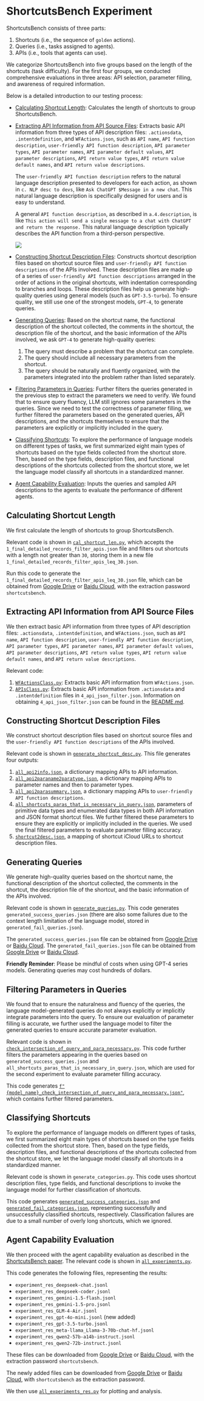 # ShortcutsBench Experiment

ShortcutsBench consists of three parts:
1. Shortcuts (i.e., the sequence of `golden` actions).
2. Queries (i.e., tasks assigned to agents).
3. APIs (i.e., tools that agents can use).

We categorize ShortcutsBench into five groups based on the length of the shortcuts (task difficulty). For the first four groups, we conducted comprehensive evaluations in three areas: API selection, parameter filling, and awareness of required information.

Below is a detailed introduction to our testing process:
- [Calculating Shortcut Length](#calculating-shortcut-length): Calculates the length of shortcuts to group ShortcutsBench.
- [Extracting API Information from API Source Files](#extracting-api-information-from-api-source-files): Extracts basic API information from three types of API description files: `.actionsdata`, `.intentdefinition`, and `WFActions.json`, such as `API name`, `API function description`, `user-friendly API function description`, `API parameter types`, `API parameter names`, `API parameter default values`, `API parameter descriptions`, `API return value types`, `API return value default names`, and `API return value descriptions`.

    The `user-friendly API function description` refers to the natural language description presented to developers for each action, as shown in `c. NLP desc to devs`, like `Ask ChatGPT $Message in a new chat`. This natural language description is specifically designed for users and is easy to understand.
    
    A general `API function description`, as described in `a.4.description`, is like `This action will send a single message to a chat with ChatGPT and return the response.` This natural language description typically describes the API function from a third-person perspective.
    
    ![](../assets/DatasetConstruction.drawio.png)

- [Constructing Shortcut Description Files](#constructing-shortcut-description-files): Constructs shortcut description files based on shortcut source files and `user-friendly API function descriptions` of the APIs involved. These description files are made up of a series of `user-friendly API function descriptions` arranged in the order of actions in the original shortcuts, with indentation corresponding to branches and loops. These description files help us generate high-quality queries using general models (such as `GPT-3.5-turbo`). To ensure quality, we still use one of the strongest models, `GPT-4`, to generate queries.
- [Generating Queries](#generating-queries): Based on the shortcut name, the functional description of the shortcut collected, the comments in the shortcut, the description file of the shortcut, and the basic information of the APIs involved, we ask `GPT-4` to generate high-quality queries:
    1. The query must describe a problem that the shortcut can complete.
    2. The query should include all necessary parameters from the shortcut.
    3. The query should be naturally and fluently organized, with the parameters integrated into the problem rather than listed separately.
- [Filtering Parameters in Queries](#filtering-parameters-in-queries): Further filters the queries generated in the previous step to extract the parameters we need to verify. We found that to ensure query fluency, LLM still ignores some parameters in the queries. Since we need to test the correctness of parameter filling, we further filtered the parameters based on the generated queries, API descriptions, and the shortcuts themselves to ensure that the parameters are explicitly or implicitly included in the query.
- [Classifying Shortcuts](#classifying-shortcuts): To explore the performance of language models on different types of tasks, we first summarized eight main types of shortcuts based on the type fields collected from the shortcut store. Then, based on the type fields, description files, and functional descriptions of the shortcuts collected from the shortcut store, we let the language model classify all shortcuts in a standardized manner.
- [Agent Capability Evaluation](#agent-capability-evaluation): Inputs the queries and sampled API descriptions to the agents to evaluate the performance of different agents.

## Calculating Shortcut Length

We first calculate the length of shortcuts to group ShortcutsBench.

Relevant code is shown in [`cal_shortcut_len.py`](./cal_shortcut_len.py), which accepts the `1_final_detailed_records_filter_apis.json` file and filters out shortcuts with a length not greater than `30`, storing them in a new file `1_final_detailed_records_filter_apis_leq_30.json`.

Run this code to generate the `1_final_detailed_records_filter_apis_leq_30.json` file, which can be obtained from [Google Drive](https://drive.google.com/file/d/1Xw8PI9FH_ud6_S5gR-xpneFDZsCoQHQM/view?usp=sharing) or [Baidu Cloud](https://pan.baidu.com/s/1NiKxy1KL9dNgIYq7aOZ8sA?pwd=sx6u), with the extraction password `shortcutsbench`.

## Extracting API Information from API Source Files

We then extract basic API information from three types of API description files: `.actionsdata`, `.intentdefinition`, and `WFActions.json`, such as `API name`, `API function description`, `user-friendly API function description`, `API parameter types`, `API parameter names`, `API parameter default values`, `API parameter descriptions`, `API return value types`, `API return value default names`, and `API return value descriptions`.

Relevant code:
1. [`WFActionsClass.py`](./WFActionsClass.py): Extracts basic API information from `WFActions.json`.
2. [`APIsClass.py`](./APIsClass.py): Extracts basic API information from `.actionsdata` and `.intentdefinition` files in `4_api_json_filter.json`. Information on obtaining `4_api_json_filter.json` can be found in the [README.md](../deves_dataset/dataset_src_valid_apis/README.md).

## Constructing Shortcut Description Files

We construct shortcut description files based on shortcut source files and the `user-friendly API function descriptions` of the APIs involved.

Relevant code is shown in [`generate_shortcut_desc.py`](./generate_shortcut_desc.py). This file generates four outputs:
1. [`all_api2info.json`](../data/all_api2info.json), a dictionary mapping APIs to API information.
2. [`all_api2paraname2paratype.json`](../data/all_api2paraname2paratype.json), a dictionary mapping APIs to parameter names and then to parameter types.
3. [`all_api2parasummary.json`](../data/all_api2parasummary.json), a dictionary mapping APIs to `user-friendly API function descriptions`.
4. [`all_shortcuts_paras_that_is_necessary_in_query.json`](../data/all_shortcuts_paras_that_is_necessary_in_query.json), parameters of primitive data types and enumerated data types in both API information and JSON format shortcut files. We further filtered these parameters to ensure they are explicitly or implicitly included in the queries. We used the final filtered parameters to evaluate parameter filling accuracy.
5. [`shortcut2desc.json`](../data/shortcut2desc.json), a mapping of shortcut iCloud URLs to shortcut description files.

## Generating Queries

We generate high-quality queries based on the shortcut name, the functional description of the shortcut collected, the comments in the shortcut, the description file of the shortcut, and the basic information of the APIs involved.

Relevant code is shown in [`generate_queries.py`](./generate_queries.py). This code generates `generated_success_queries.json` (there are also some failures due to the context length limitation of the language model, stored in `generated_fail_queries.json`).

The `generated_success_queries.json` file can be obtained from [Google Drive](https://drive.google.com/file/d/1XzGYIUE0vXTiERJm2yVLZ90knb4uchQ2/view?usp=sharing) or [Baidu Cloud](https://pan.baidu.com/s/1RIRmJyc5y1hhnyMZBsAqUQ?pwd=y0er).
The `generated_fail_queries.json` file can be obtained from [Google Drive](https://drive.google.com/file/d/1w9jeEdnMgHg9dcA6TZbYrLCElKIj2Agj/view?usp=sharing) or [Baidu Cloud](https://pan.baidu.com/s/1SdN_fRp6GcOiMC05YQxkRQ?pwd=j5ra).

**Friendly Reminder**: Please be mindful of costs when using GPT-4 series models. Generating queries may cost hundreds of dollars.

## Filtering Parameters in Queries

We found that to ensure the naturalness and fluency of the queries, the language model-generated queries do not always explicitly or implicitly integrate parameters into the query. To ensure our evaluation of parameter filling is accurate, we further used the language model to filter the generated queries to ensure accurate parameter evaluation.

Relevant code is shown in [`check_intersection_of_query_and_para_necessary.py`](./check_intersection_of_query_and_para_necessary.py). This code further filters the parameters appearing in the queries based on `generated_success_queries.json` and `all_shortcuts_paras_that_is_necessary_in_query.json`, which are used for the second experiment to evaluate parameter filling accuracy.

This code generates [`f"{model_name}_check_intersection_of_query_and_para_necessary.json"`](../data/gpt-3.5-turbo_check_intersection_of_query_and_para_necessary.json), which contains further filtered parameters.

## Classifying Shortcuts

To explore the performance of language models on different types of tasks, we first summarized eight main types of shortcuts based on the type fields collected from the shortcut store. Then, based on the type fields, description files, and functional descriptions of the shortcuts collected from the shortcut store, we let the language model classify all shortcuts in a standardized manner.

Relevant code is shown in `generate_categories.py`. This code uses shortcut description files, type fields, and functional descriptions to invoke the language model for further classification of shortcuts.

This code generates [`generated_success_categories.json`](../data/generated_success_categories.json) and [`generated_fail_categories.json`](../data/generated_fail_categories.json), representing successfully and unsuccessfully classified shortcuts, respectively. Classification failures are due to a small number of overly long shortcuts, which we ignored.

## Agent Capability Evaluation

We then proceed with the agent capability evaluation as described in the [ShortcutsBench paper](https://arxiv.org/pdf/2407.00132). The relevant code is shown in [`all_experiments.py`](./all_experiments.py).

This code generates the following files, representing the results:
- `experiment_res_deepseek-chat.jsonl`
- `experiment_res_deepseek-coder.jsonl`
- `experiment_res_gemini-1.5-flash.jsonl`
- `experiment_res_gemini-1.5-pro.jsonl`
- `experiment_res_GLM-4-Air.jsonl`
- `experiment_res_gpt-4o-mini.jsonl` (new added)
- `experiment_res_gpt-3.5-turbo.jsonl`
- `experiment_res_meta-llama_Llama-3-70b-chat-hf.jsonl`
- `experiment_res_qwen2-57b-a14b-instruct.jsonl`
- `experiment_res_qwen2-72b-instruct.jsonl`

These files can be downloaded from [Google Drive](https://drive.google.com/file/d/1jnJj5DhMy7Pat7TeVpA1USZWBmyjIWUo/view?usp=sharing) or [Baidu Cloud](https://pan.baidu.com/s/1zahYXa96dN6ZfPHlakAyIw?pwd=uwqh), with the extraction password `shortcutsbench`.

The newly added files can be downloaded from [Google Drive](https://drive.google.com/file/d/1lTHRgibCLclQm-XoMLLtPabHfPBMzOZs/view?usp=sharing) or [Baidu Cloud](https://pan.baidu.com/s/1RZdi24JEoGIcWSYbRWB2xA?pwd=up79), with `shortcutsbench` as the extraction password.

We then use [`all_experiments_res.py`](./all_experiments_res.py) for plotting and analysis.